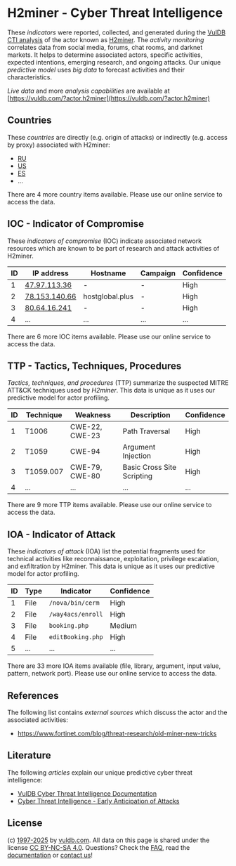 # H2miner - Cyber Threat Intelligence

These _indicators_ were reported, collected, and generated during the [VulDB CTI analysis](https://vuldb.com/?kb.cti) of the actor known as [H2miner](https://vuldb.com/?actor.h2miner). The _activity monitoring_ correlates data from social media, forums, chat rooms, and darknet markets. It helps to determine associated actors, specific activities, expected intentions, emerging research, and ongoing attacks. Our unique _predictive model_ uses _big data_ to forecast activities and their characteristics.

_Live data_ and more _analysis capabilities_ are available at [https://vuldb.com/?actor.h2miner](https://vuldb.com/?actor.h2miner)

## Countries

These _countries_ are directly (e.g. origin of attacks) or indirectly (e.g. access by proxy) associated with H2miner:

* [RU](https://vuldb.com/?country.ru)
* [US](https://vuldb.com/?country.us)
* [ES](https://vuldb.com/?country.es)
* ...

There are 4 more country items available. Please use our online service to access the data.

## IOC - Indicator of Compromise

These _indicators of compromise_ (IOC) indicate associated network resources which are known to be part of research and attack activities of H2miner.

ID | IP address | Hostname | Campaign | Confidence
-- | ---------- | -------- | -------- | ----------
1 | [47.97.113.36](https://vuldb.com/?ip.47.97.113.36) | - | - | High
2 | [78.153.140.66](https://vuldb.com/?ip.78.153.140.66) | hostglobal.plus | - | High
3 | [80.64.16.241](https://vuldb.com/?ip.80.64.16.241) | - | - | High
4 | ... | ... | ... | ...

There are 6 more IOC items available. Please use our online service to access the data.

## TTP - Tactics, Techniques, Procedures

_Tactics, techniques, and procedures_ (TTP) summarize the suspected MITRE ATT&CK techniques used by _H2miner_. This data is unique as it uses our predictive model for actor profiling.

ID | Technique | Weakness | Description | Confidence
-- | --------- | -------- | ----------- | ----------
1 | T1006 | CWE-22, CWE-23 | Path Traversal | High
2 | T1059 | CWE-94 | Argument Injection | High
3 | T1059.007 | CWE-79, CWE-80 | Basic Cross Site Scripting | High
4 | ... | ... | ... | ...

There are 9 more TTP items available. Please use our online service to access the data.

## IOA - Indicator of Attack

These _indicators of attack_ (IOA) list the potential fragments used for technical activities like reconnaissance, exploitation, privilege escalation, and exfiltration by H2miner. This data is unique as it uses our predictive model for actor profiling.

ID | Type | Indicator | Confidence
-- | ---- | --------- | ----------
1 | File | `/nova/bin/cerm` | High
2 | File | `/way4acs/enroll` | High
3 | File | `booking.php` | Medium
4 | File | `editBooking.php` | High
5 | ... | ... | ...

There are 33 more IOA items available (file, library, argument, input value, pattern, network port). Please use our online service to access the data.

## References

The following list contains _external sources_ which discuss the actor and the associated activities:

* https://www.fortinet.com/blog/threat-research/old-miner-new-tricks

## Literature

The following _articles_ explain our unique predictive cyber threat intelligence:

* [VulDB Cyber Threat Intelligence Documentation](https://vuldb.com/?kb.cti)
* [Cyber Threat Intelligence - Early Anticipation of Attacks](https://www.scip.ch/en/?labs.20201022)

## License

(c) [1997-2025](https://vuldb.com/?kb.changelog) by [vuldb.com](https://vuldb.com/?kb.about). All data on this page is shared under the license [CC BY-NC-SA 4.0](https://creativecommons.org/licenses/by-nc-sa/4.0/). Questions? Check the [FAQ](https://vuldb.com/?kb.faq), read the [documentation](https://vuldb.com/?kb) or [contact us](https://vuldb.com/?contact)!
